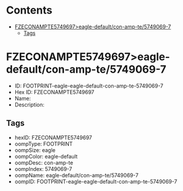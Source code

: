 



Contents
========

* [FZECONAMPTE5749697>eagle-default/con-amp-te/5749069-7](#fzeconampte5749697eagle-defaultcon-amp-te5749069-7)
	* [Tags](#tags)

# FZECONAMPTE5749697>eagle-default/con-amp-te/5749069-7

- ID: FOOTPRINT-eagle-eagle-default-con-amp-te-5749069-7
- Hex ID: FZECONAMPTE5749697
- Name: 
- Description: 

## Tags

- hexID: FZECONAMPTE5749697
- oompType: FOOTPRINT
- oompSize: eagle
- oompColor: eagle-default
- oompDesc: con-amp-te
- oompIndex: 5749069-7
- oompName: eagle-default/con-amp-te/5749069-7
- oompID: FOOTPRINT-eagle-eagle-default-con-amp-te-5749069-7
